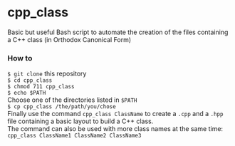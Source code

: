 # cpp_class
Basic but useful Bash script to automate the creation of the files containing a C++ class (in Orthodox Canonical Form)  

### How to  
`$ git clone` this repository  
`$ cd cpp_class`  
`$ chmod 711 cpp_class`  
`$ echo $PATH`  
Choose one of the directories listed in `$PATH`  
`$ cp cpp_class /the/path/you/chose`   
Finally use the command `cpp_class ClassName` to create a `.cpp` and a `.hpp` file containing a basic layout to build a C++ class.  
The command can also be used with more class names at the same time:  
`cpp_class ClassName1 ClassName2 ClassName3`  
